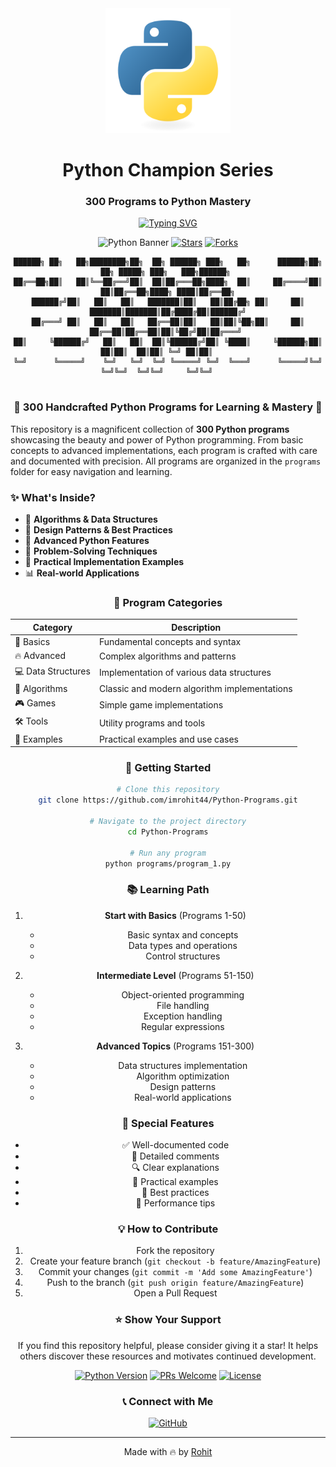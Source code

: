  

<div align="center">
  <img src="https://raw.githubusercontent.com/devicons/devicon/master/icons/python/python-original.svg" width="200" height="200"/>
  
  # Python Champion Series
  ### 300 Programs to Python Mastery
  
  [![Typing SVG](https://readme-typing-svg.demolab.com?font=Fira+Code&size=25&pause=1000&color=4B8BBE&center=true&vCenter=true&width=435&lines=Welcome+to+🐍+Series;300+Handcrafted+Programs;From+Basics+to+Advanced;Master+Python+Programming)](https://git.io/typing-svg)
</div>

<div align="center">
  
![Python Banner](https://img.shields.io/badge/Python-300_Programs-4B8BBE?style=for-the-badge&logo=python&logoColor=white)
[![Stars](https://img.shields.io/github/stars/imrohit44/Python-Programs?style=for-the-badge&color=yellow)](https://github.com/imrohit44/Python-Programs/stargazers)
[![Forks](https://img.shields.io/github/forks/imrohit44/Python-Programs?style=for-the-badge&color=green)](https://github.com/imrohit44/Python-Programs/network/members)

```
██████╗ ██╗   ██╗████████╗██╗  ██╗ ██████╗ ███╗   ██╗      ██████╗██╗  ██╗ █████╗ ███╗   ███╗██████╗ 
██╔══██╗██║   ██║╚══██╔══╝██║  ██║██╔═══██╗████╗  ██║     ██╔════╝██║  ██║██╔══██╗████╗ ████║██╔══██╗
██████╔╝██║   ██║   ██║   ███████║██║   ██║██╔██╗ ██║     ██║     ███████║███████║██╔████╔██║██████╔╝
██╔═══╝ ██║   ██║   ██║   ██╔══██║██║   ██║██║╚██╗██║     ██║     ██╔══██║██╔══██║██║╚██╔╝██║██╔═══╝ 
██║     ╚██████╔╝   ██║   ██║  ██║╚██████╔╝██║ ╚████║     ╚██████╗██║  ██║██║  ██║██║ ╚═╝ ██║██║     
╚═╝      ╚═════╝    ╚═╝   ╚═╝  ╚═╝ ╚═════╝ ╚═╝  ╚═══╝      ╚═════╝╚═╝  ╚═╝╚═╝  ╚═╝╚═╝     ╚═╝╚═╝     
                    
```

### 🌟 300 Handcrafted Python Programs for Learning & Mastery 🚀

</div>

This repository is a magnificent collection of **300 Python programs** showcasing the beauty and power of Python programming. From basic concepts to advanced implementations, each program is crafted with care and documented with precision. All programs are organized in the `programs` folder for easy navigation and learning.

### ✨ What's Inside?

- 🎯 **Algorithms & Data Structures**
- 🔄 **Design Patterns & Best Practices**
- 🚀 **Advanced Python Features**
- 🧠 **Problem-Solving Techniques**
- 🔧 **Practical Implementation Examples**
- 📊 **Real-world Applications**

<div align="center">

### 🎨 Program Categories

| Category | Description |
|----------|------------|
| 🌱 Basics | Fundamental concepts and syntax |
| 🔥 Advanced | Complex algorithms and patterns |
| 💻 Data Structures | Implementation of various data structures |
| 🔄 Algorithms | Classic and modern algorithm implementations |
| 🎮 Games | Simple game implementations |
| 🛠️ Tools | Utility programs and tools |
| 🧪 Examples | Practical examples and use cases |

### 🚀 Getting Started

```bash
# Clone this repository
git clone https://github.com/imrohit44/Python-Programs.git

# Navigate to the project directory
cd Python-Programs

# Run any program
python programs/program_1.py
```

### 📚 Learning Path

1. **Start with Basics** (Programs 1-50)
   - Basic syntax and concepts
   - Data types and operations
   - Control structures

2. **Intermediate Level** (Programs 51-150)
   - Object-oriented programming
   - File handling
   - Exception handling
   - Regular expressions

3. **Advanced Topics** (Programs 151-300)
   - Data structures implementation
   - Algorithm optimization
   - Design patterns
   - Real-world applications

### 🌟 Special Features

- ✅ Well-documented code
- 📝 Detailed comments
- 🔍 Clear explanations
- 🎯 Practical examples
- 🔄 Best practices
- 🚀 Performance tips

### 💡 How to Contribute

1. Fork the repository
2. Create your feature branch (`git checkout -b feature/AmazingFeature`)
3. Commit your changes (`git commit -m 'Add some AmazingFeature'`)
4. Push to the branch (`git push origin feature/AmazingFeature`)
5. Open a Pull Request

### ⭐ Show Your Support

If you find this repository helpful, please consider giving it a star! It helps others discover these resources and motivates continued development.

<div align="center">

[![Python Version](https://img.shields.io/badge/Python-3.6+-blue.svg?style=for-the-badge&logo=python&logoColor=white)](https://python.org)
[![PRs Welcome](https://img.shields.io/badge/PRs-welcome-brightgreen.svg?style=for-the-badge)](https://github.com/imrohit44/Python-Programs/pulls)
[![License](https://img.shields.io/badge/License-MIT-red.svg?style=for-the-badge)](LICENSE)

</div>

### 📞 Connect with Me

<div align="center">

[![GitHub](https://img.shields.io/badge/GitHub-imrohit44-black?style=for-the-badge&logo=github)](https://github.com/imrohit44)

</div>

---

<div align="center">
Made with 🔥 by <a href="https://github.com/imrohit44">Rohit</a>
</div>


